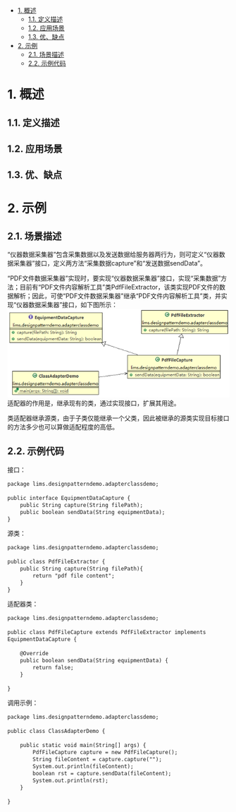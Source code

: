 <!-- TOC -->

- [1. 概述](#1-概述)
    - [1.1. 定义描述](#11-定义描述)
    - [1.2. 应用场景](#12-应用场景)
    - [1.3. 优、缺点](#13-优缺点)
- [2. 示例](#2-示例)
    - [2.1. 场景描述](#21-场景描述)
    - [2.2. 示例代码](#22-示例代码)

<!-- /TOC -->
# 1. 概述
## 1.1. 定义描述

## 1.2. 应用场景

## 1.3. 优、缺点

# 2. 示例
## 2.1. 场景描述

“仪器数据采集器”包含采集数据以及发送数据给服务器两行为，则可定义“仪器数据采集器”接口，定义两方法“采集数据capture”和“发送数据sendData”。

“PDF文件数据采集器”实现时，要实现“仪器数据采集器”接口，实现“采集数据”方法；目前有“PDF文件内容解析工具”类PdfFileExtractor，该类实现PDF文件的数据解析；因此，可使“PDF文件数据采集器”继承“PDF文件内容解析工具”类，并实现“仪器数据采集器”接口，如下图所示：
![](https://raw.githubusercontent.com/eyuan/DesignPatternsinMISwithJava/master/Doc/Images/4.png)
适配器的作用是，继承现有的类，通过实现接口，扩展其用途。

类适配器继承源类，由于子类仅能继承一个父类，因此被继承的源类实现目标接口的方法多少也可以算做适配程度的高低。
## 2.2. 示例代码

 接口：
```
package lims.designpatterndemo.adapterclassdemo;

public interface EquipmentDataCapture {
    public String capture(String filePath); 
    public boolean sendData(String equipmentData);
}
```
源类：
```
package lims.designpatterndemo.adapterclassdemo;

public class PdfFileExtractor {
    public String capture(String filePath){
        return "pdf file content";
    }
}
```
适配器类：
```
package lims.designpatterndemo.adapterclassdemo;

public class PdfFileCapture extends PdfFileExtractor implements EquipmentDataCapture {

    @Override
    public boolean sendData(String equipmentData) { 
        return false;
    }

}
```
调用示例：
```
package lims.designpatterndemo.adapterclassdemo;

public class ClassAdapterDemo {

    public static void main(String[] args) {
        PdfFileCapture capture = new PdfFileCapture();
        String fileContent = capture.capture("");
        System.out.println(fileContent);
        boolean rst = capture.sendData(fileContent);
        System.out.println(rst);
    }

}
```